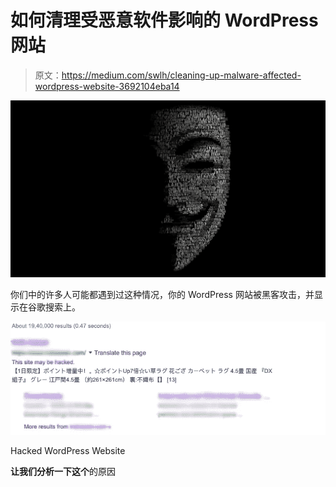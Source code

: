 # 如何清理受恶意软件影响的 WordPress 网站

> 原文：<https://medium.com/swlh/cleaning-up-malware-affected-wordpress-website-3692104eba14>

![](img/e383bfcb6c6293f979d035c05b4c1a0b.png)

你们中的许多人可能都遇到过这种情况，你的 WordPress 网站被黑客攻击，并显示在谷歌搜索上。

![](img/d6cbda23f2088f6c0bc7a2a32e066f33.png)

Hacked WordPress Website

**让我们分析一下这个**的原因